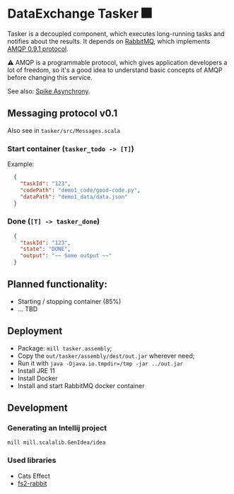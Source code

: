 # DataExchange Tasker 🎆

Tasker is a decoupled component, which executes long-running tasks and notifies about the results. It depends on [RabbitMQ](https://www.rabbitmq.com/), which implements [AMQP 0.9.1 protocol](https://www.rabbitmq.com/tutorials/amqp-concepts.html). 

⚠ AMQP is a programmable protocol, which gives application developers a lot of freedom, so it's a good idea to understand basic concepts of AMQP before changing this service.

See also: [Spike Asynchrony](https://www.notion.so/Spike-Asynchrony-71c015cc8e6645689a16f35b59bd45bb).

## Messaging protocol v0.1

Also see in `tasker/src/Messages.scala`

### Start container (`tasker_todo -> [T]`)

Example:
```json
  {
    "taskId": "123", 
    "codePath": "demo1_code/good-code.py",
    "dataPath": "demo1_data/data.json"
  }
```

### Done (`[T] -> tasker_done`)


```json
  {
    "taskId": "123",
    "state": "DONE",
    "output": "~~ Some output ~~"
  }
```

## Planned functionality:

* Starting / stopping container (85%)
* ... TBD

## Deployment

* Package: `mill tasker.assembly`;
* Copy the `out/tasker/assembly/dest/out.jar` wherever need;
* Run it with `java -Djava.io.tmpdir=/tmp -jar ../out.jar`
* Install JRE 11
* Install Docker
* Install and start RabbitMQ docker container

## Development

### Generating an Intellij project
```
mill mill.scalalib.GenIdea/idea
```

### Used libraries

* Cats Effect
* [fs2-rabbit](https://fs2-rabbit.profunktor.dev/guide.html)
